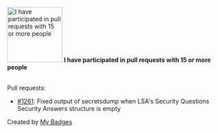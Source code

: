 <img src="https://github.com/my-badges/my-badges/blob/master/src/all-badges/pr-collaboration/pr-collaboration-15.png?raw=true" alt="I have participated in pull requests with 15 or more people" title="I have participated in pull requests with 15 or more people" width="128">
<strong>I have participated in pull requests with 15 or more people</strong>
<br><br>

Pull requests:

- <a href="https://github.com/fortra/impacket/pull/1261">#1261</a>: Fixed output of secretsdump when LSA's Security Questions Security Answers structure is empty


Created by <a href="https://github.com/my-badges/my-badges">My Badges</a>